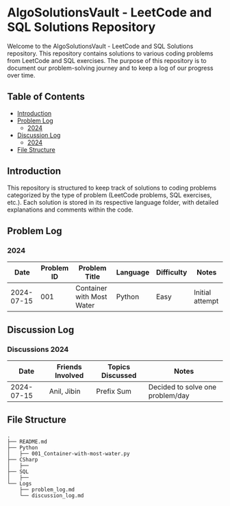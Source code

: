 # AlgoSolutionsVault - LeetCode and SQL Solutions Repository

Welcome to the AlgoSolutionsVault - LeetCode and SQL Solutions repository. This repository contains solutions to various coding problems from LeetCode and SQL exercises. The purpose of this repository is to document our problem-solving journey and to keep a log of our progress over time.

## Table of Contents
- [Introduction](#introduction)
- [Problem Log](#problem-log)
  - [2024](#2024)
- [Discussion Log](#discussion-log)
  - [2024](#discussions-2024)
- [File Structure](#file-structure)

## Introduction

This repository is structured to keep track of solutions to coding problems categorized by the type of problem (LeetCode problems, SQL exercises, etc.). Each solution is stored in its respective language folder, with detailed explanations and comments within the code.

## Problem Log

### 2024

| Date       | Problem ID | Problem Title                              | Language | Difficulty | Notes               |
|------------|------------|--------------------------------------------|----------|------------|---------------------|
| 2024-07-15 | 001        | Container with Most Water                  | Python   | Easy       | Initial attempt     |


## Discussion Log

### Discussions 2024

| Date       | Friends Involved | Topics Discussed                                      | Notes                              |
|------------|------------------|-------------------------------------------------------|------------------------------------|
| 2024-07-15 | Anil, Jibin      | Prefix Sum                                            | Decided to solve one problem/day   |


## File Structure

```
.
├── README.md
├── Python
│   ├── 001_Container-with-most-water.py
├── CSharp
│   ├── 
├── SQL
│   ├── 
└── Logs
    ├── problem_log.md
    └── discussion_log.md
```